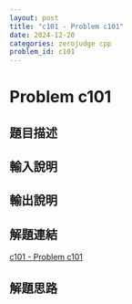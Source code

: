 ```yaml
---
layout: post
title: "c101 - Problem c101"
date: 2024-12-20
categories: zerojudge cpp
problem_id: c101
---
```


# Problem c101

## 題目描述



## 輸入說明



## 輸出說明



## 解題連結

[c101 - Problem c101](https://zerojudge.tw/ShowProblem?problemid=c101)

## 解題思路

